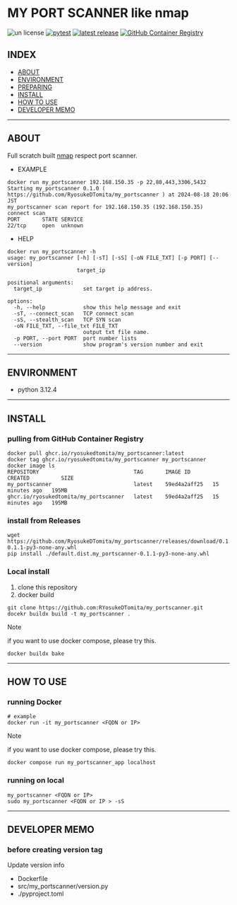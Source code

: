 # MY PORT SCANNER like nmap

![un license](https://img.shields.io/github/license/RyosukeDTomita/my_portscanner)
[![pytest](https://github.com/RyosukeDTomita/my_portscanner/actions/workflows/pytest.yaml/badge.svg)](https://github.com/RyosukeDTomita/my_portscanner/actions/workflows/pytest.yaml)
[![latest release](https://github.com/RyosukeDTomita/my_portscanner/actions/workflows/release.yaml/badge.svg)](https://github.com/RyosukeDTomita/my_portscanner/actions/workflows/release.yaml)
[![GitHub Container Registry](https://github.com/RyosukeDTomita/my_portscanner/actions/workflows/packages.yaml/badge.svg)](https://github.com/RyosukeDTomita/my_portscanner/actions/workflows/packages.yaml)

## INDEX

- [ABOUT](#about)
- [ENVIRONMENT](#environment)
- [PREPARING](#preparing)
- [INSTALL](#install)
- [HOW TO USE](#how-to-use)
- [DEVELOPER MEMO](#developer-memo)

---

## ABOUT

Full scratch built [nmap](https://nmap.org/) respect port scanner.
- EXAMPLE

```shell
docker run my_portscanner 192.168.150.35 -p 22,80,443,3306,5432
Starting my_portscanner 0.1.0 ( https://github.com/RyosukeDTomita/my_portscanner ) at 2024-08-18 20:06 JST
my_portscanner scan report for 192.168.150.35 (192.168.150.35)
connect scan
PORT       STATE SERVICE
22/tcp     open  unknown
```

- HELP

```shell
docker run my_portscanner -h
usage: my_portscanner [-h] [-sT] [-sS] [-oN FILE_TXT] [-p PORT] [--version]
                      target_ip

positional arguments:
  target_ip             set target ip address.

options:
  -h, --help            show this help message and exit
  -sT, --connect_scan   TCP connect scan
  -sS, --stealth_scan   TCP SYN scan
  -oN FILE_TXT, --file_txt FILE_TXT
                        output txt file name.
  -p PORT, --port PORT  port number lists
  --version             show program's version number and exit
```

---

## ENVIRONMENT

- python 3.12.4

---

## INSTALL

### pulling from GitHub Container Registry

```shell
docker pull ghcr.io/ryosukedtomita/my_portscanner:latest
docker tag ghcr.io/ryosukedtomita/my_portscanner my_portscanner
docker image ls
REPOSITORY                              TAG       IMAGE ID       CREATED          SIZE
my_portscanner                          latest    59ed4a2aff25   15 minutes ago   195MB
ghcr.io/ryosukedtomita/my_portscanner   latest    59ed4a2aff25   15 minutes ago   195MB
```

### install from Releases

```shell
wget https://github.com/RyosukeDTomita/my_portscanner/releases/download/0.1.1/default.dist.my_portscanner-0.1.1-py3-none-any.whl
pip install ./default.dist.my_portscanner-0.1.1-py3-none-any.whl
```

### Local install

1. clone this repository
2. docker build

```shell
git clone https://github.com:RYosukeDTomita/my_portscanner.git
docekr buildx build -t my_portscanner .
```
> [!NOTE]
> if you want to use docker compose, please try this.
> ```shell
> docker buildx bake
> ```

---

## HOW TO USE

### running Docker

```shell
# example
docker run -it my_portscanner <FQDN or IP>
```

> [!NOTE]
> if you want to use docker compose, please try this.
> ```shell
> docker compose run my_portscanner_app localhost
> ```

### running on local

```shell
my_portscanner <FQDN or IP>
sudo my_portscanner <FQDN or IP > -sS
```

---

## DEVELOPER MEMO

### before creating version tag

Update version info
- Dockerfile
- src/my_portscanner/version.py
- ./pyproject.toml
